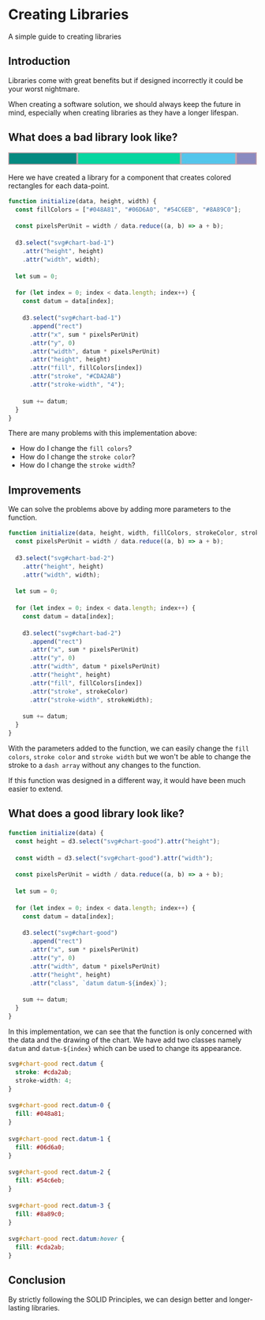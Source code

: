 # Creating Libraries

A simple guide to creating libraries

## Introduction

Libraries come with great benefits but if designed incorrectly it could be your worst nightmare.

When creating a software solution, we should always keep the future in mind, especially when creating libraries as they have a longer lifespan.

## What does a bad library look like?

![Bad](https://raw.githubusercontent.com/barend-erasmus/creating-libraries/master/images/chart.jpg)

Here we have created a library for a component that creates colored rectangles for each data-point.

```javascript
function initialize(data, height, width) {
  const fillColors = ["#048A81", "#06D6A0", "#54C6EB", "#8A89C0"];

  const pixelsPerUnit = width / data.reduce((a, b) => a + b);

  d3.select("svg#chart-bad-1")
    .attr("height", height)
    .attr("width", width);

  let sum = 0;

  for (let index = 0; index < data.length; index++) {
    const datum = data[index];

    d3.select("svg#chart-bad-1")
      .append("rect")
      .attr("x", sum * pixelsPerUnit)
      .attr("y", 0)
      .attr("width", datum * pixelsPerUnit)
      .attr("height", height)
      .attr("fill", fillColors[index])
      .attr("stroke", "#CDA2AB")
      .attr("stroke-width", "4");

    sum += datum;
  }
}
```

There are many problems with this implementation above:

- How do I change the `fill colors`?
- How do I change the `stroke color`?
- How do I change the `stroke width`?

## Improvements

We can solve the problems above by adding more parameters to the function.

```javascript
function initialize(data, height, width, fillColors, strokeColor, strokeWidth) {
  const pixelsPerUnit = width / data.reduce((a, b) => a + b);

  d3.select("svg#chart-bad-2")
    .attr("height", height)
    .attr("width", width);

  let sum = 0;

  for (let index = 0; index < data.length; index++) {
    const datum = data[index];

    d3.select("svg#chart-bad-2")
      .append("rect")
      .attr("x", sum * pixelsPerUnit)
      .attr("y", 0)
      .attr("width", datum * pixelsPerUnit)
      .attr("height", height)
      .attr("fill", fillColors[index])
      .attr("stroke", strokeColor)
      .attr("stroke-width", strokeWidth);

    sum += datum;
  }
}
```

With the parameters added to the function, we can easily change the `fill colors`, `stroke color` and `stroke width` but we won't be able to change the stroke to a `dash array` without any changes to the function.

If this function was designed in a different way, it would have been much easier to extend.

## What does a good library look like?

```javascript
function initialize(data) {
  const height = d3.select("svg#chart-good").attr("height");

  const width = d3.select("svg#chart-good").attr("width");

  const pixelsPerUnit = width / data.reduce((a, b) => a + b);

  let sum = 0;

  for (let index = 0; index < data.length; index++) {
    const datum = data[index];

    d3.select("svg#chart-good")
      .append("rect")
      .attr("x", sum * pixelsPerUnit)
      .attr("y", 0)
      .attr("width", datum * pixelsPerUnit)
      .attr("height", height)
      .attr("class", `datum datum-${index}`);

    sum += datum;
  }
}
```

In this implementation, we can see that the function is only concerned with the data and the drawing of the chart. We have add two classes namely `datum` and `datum-${index}` which can be used to change its appearance.

```css
svg#chart-good rect.datum {
  stroke: #cda2ab;
  stroke-width: 4;
}

svg#chart-good rect.datum-0 {
  fill: #048a81;
}

svg#chart-good rect.datum-1 {
  fill: #06d6a0;
}

svg#chart-good rect.datum-2 {
  fill: #54c6eb;
}

svg#chart-good rect.datum-3 {
  fill: #8a89c0;
}

svg#chart-good rect.datum:hover {
  fill: #cda2ab;
}
```

## Conclusion

By strictly following the SOLID Principles, we can design better and longer-lasting libraries.
